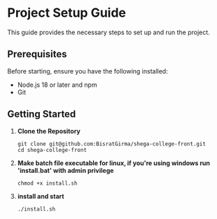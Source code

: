 # Project Setup Guide

This guide provides the necessary steps to set up and run the project.

## Prerequisites

Before starting, ensure you have the following installed:

- Node.js 18 or later and npm
- Git

## Getting Started

1. **Clone the Repository**

   ```Terminal
   git clone git@github.com:BisratGirma/shega-college-front.git
   cd shega-college-front
   ```

2. **Make batch file executable for linux, if you're using windows run 'install.bat' with admin privilege**

   ```Terminal
   chmod +x install.sh
   ```

3. **install and start**

   ```Terminal
   ./install.sh
   ```
